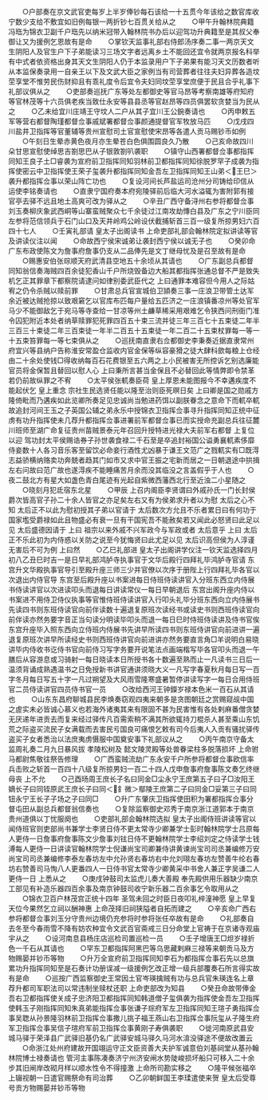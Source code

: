 <!-- { "loadSidebar": true } -->
　　○户部奏在京文武官吏每岁上半岁俸钞每石该给一十五贯今年该给之数官库收宁数少支给不敷宜如旧例每银一两折钞七百贯关给从之
　　○甲午升翰林院典籍冯珤为锦衣卫副千户珤先以纳米冠带入翰林院书办后以迎驾功升典籍至是其叔父奉御让又为援例乞恩故有是命
　　○掌钦天监事礼部右侍郎汤序奏二事一两京天文生阴阳人及官生户下子弟能读习三场文字者远离乡土不能回还宜令就两京报名科举有中式者依资格出身其天文生阴阳人仍于本监录用户下子弟果有能习天文历数者听从本监保奏录用一自亲王以下及文武大臣之家例当有司营葬者往往夫妇异葬各造坟茔享堂不惟劳民伤财抑且有乖礼度令后宜令夫妇同坟茔享堂庶便于民且合乎礼事下礼部议俱从之
　　○吏部奏巡抚广东等处左都御史等官马昂等考察南雄等府知府等官林茂等十六员俱老疾当致仕永安等县县丞等官赵昂等四员俱罢软贪婪当为民从之
　　○乙未给宜川庄靖王守坟人二户从其子宜川王公鋺奏请也
　　○丙申敕五军等营右都督陶瑾都督佥事戚斌署都督佥事颜通提督官军牧放马匹
　　○戊戌四川盐井卫指挥等官董辅等贵州宣慰司土官宣慰使宋昂等各遣人贡马赐钞币如例
　　○午刻日生晕赤黄色夜月亦生晕苍白色俱围圆良久乃散
　　○己亥命故四川朵甘思宣慰使绰思吉劄思巴从子银敦劄叭袭职
　　○镇守山西署都督佥事都指挥同知王良子土□睿袭为宣府前卫指挥同知羽林前卫都指挥同知徐脱罗罕子成袭为指挥使密云中卫指挥使王荣子玺袭升都指挥同知金吾左卫指挥同知王山弟＜王巳＞袭升都指挥佥事以荣山阵亡功也
　　○复设河间长芦盐运司沧州分司铸给印信从运使李铭奏请也
　　○直隶宁国府奏本府宛陵驿前后临大河水溢辄为害附郭有接官亭去驿不远且地土高爽可改为驿从之
　　○辛丑广西守备浔州右参将都督佥事刘玉奏柳庆象武西峒等山寨蛮贼聚众七千余徒过江南攻劫慱白县及广东之宁川臣同左参将范信领兵于石门山口及天井岭鸡公岭设伏截捕斩首三百一级复所掠男妇六百四十七人
　　○壬寅礼部请  皇太子出阁读书  上命吏部礼部会翰林院定拟讲读等官及讲读仪注以闻
　　○命故西宁侯宋诚弟让袭封西宁侯以诚无子也
　　○癸卯命广东布政使陈文为詹事府詹事仍支从二品俸先是文丁继母忧及是召至故有是命
　　○赐惠安伯张琮顺天府武清县空地五十余顷从其请也
　　○广东副总兵都督同知翁信奏海贼四百余徒犯香山千户所烧毁备边大船其都指挥张通总督不严是致失机乞正其罪章下都察院请逮问如律别委武臣代之  上曰通罪本难容但今用人之际姑宥之仍令杀贼以赎前罪
　　○甘肃总兵官宣城伯卫頴奏三事一庄浪卫带管土达军余近被达贼抢掠以致艰窘乞以官库布匹每户量给五匹济之一庄浪镇番凉州等处官军马少不能御敌乞于宛马等寺查给一甘凉等州土鹻草稀采用艰难乞令狭西问刑衙门准令囚犯附近本处者纳草赎罪犯死罪四百五十束三流并徒三年三百七十五束徒二年半三百三十束徒二年三百束徒一年半二百五十五束徒一年二百二十五束杖罪每一等一十五束笞罪每一等七束俱从之
　　○巡抚南直隶右佥都御史李秉奏近据直隶常州府宜兴等县纳户告称淮安常盈仓监收内官金保等纵容豪猾之徒大肆科歛每粮上仓经由二十余处使钱□得收纳每百石花费银至五六两之上小民被害无所控诉乞别选廉能官员将金保暂且替回以慰人心  上曰秉所言甚当金保且不必替回此等情弊即令禁革若仍前故纵罪之不宥
　　○太平侯张軏奏臣荷  皇上厚恩未能图报今不幸遘疾度不能起伏乞  皇上重念  宗社生民选贤任能以隆至治则臣死暝日矣  上曰卿是国之勋戚方隆倚毗而乃遘疾如此览卿所奏足见忠诚尚当勉进药饵以副朕眷念之意命下而軏卒軏故追封河间王玉之子英国公辅之弟永乐中授锦衣卫指挥佥事寻升指挥同知正统中征虏有功升指挥使未几荐升都指挥佥事进署前军都督佥事已而实授命充副总兵往征麓川班师至湖广命复征贵州苗贼景泰元年召回升授特进光禄大夫前军右都督  上复位以迎  驾功封太平侯赐诰券子孙世袭食禄二千石至是卒追封裕国公谥勇襄軏素侈靡侍妾数十人各习音乐客至留饮必命妾行酒性尤凶暴于谦王文范广之戮軏实有□既淂志益骄横纳赂卖功奔兢者趋其门如市又求中官王振之宅新而居之一日朝退途中拱揖左右问故曰范广故也遂淂疾不能睡痛苦月余而没其临没之言盖假乎于人也
　　○夜二鼓北方有星大如盏色青白尾迹有光起自紫微西藩西北行至近浊二小星随之
　　○晓刻月犯氐宿东北星
　　○甲辰  上召内阁臣李贤谓曰外戚孙氏一门长封侯爵次皆高官子孙二十余人皆官之亦足矣左右又有为侯弟求升者以为慰  太后之心不知  太后正不以此为慰初授其子弟以官请于  太后数次方允且不乐者累日曰有何功于国家壏受爵禄如此且物盛必有衰一旦有干国宪吾不能赦矣若又闻此必怒贤曰此足以见  太后盛德因请于  上曰  祖宗以来外戚不兴军政今与军政或者  太后意乎  上曰  太后正不乐此初为内侍惑以关防之说至今犹悔贤曰此尤足以见  太后识高但侯为人淳谨无害后不可为例  上曰然
　　○乙巳礼部进  皇太子出阁讲学仪注一钦天监选择四月初八乙丑巳时吉一是日早礼部鸿胪寺执事官于文华后殿行四拜礼毕鸿胪寺官请  东宫升文华殿执事官导引至殿升座三师三少并官僚以次序于册陛上行四拜礼毕各官以次退出内侍官导  东宫至后殿升座以书案进每日侍班侍读讲官入分班东西立内侍展书侍读讲官以次进读叩头而退每日讲读常仪一每日早朝退后  东宫出阁升座内侍以书案进不用侍卫侍仪执事等官惟侍班侍读讲官入行叩头礼毕分班东西向立内侍展书先读四书则东班侍读官向前伴读数十遍退复原班次读经书或读史书则西班侍读官向前伴读亦然务要字音正当句读分明读毕叩头而退一每日巳时侍班侍读讲及侍书官俟  东宫升座毕入照东西向立侍班内侍展书先讲早所读四书则东班侍讲官向前进讲一遍退复原班次讲早所读经史书则西班侍讲官向前进讲亦然务要直言角□羊说明白易晓讲毕内侍收书讫侍书官向前侍习写字务要开说笔法点画端楷写毕各官叩头而退一午膳后从容游息或习骑射一每日晓读本日所授书各十数遍至熟而止一凡读书三日后一温须背诵成熟遇温书之日免授新书讲官通讲须晓大义一凡写字春夏秋月每日写一百字冬月每日写五十字一凡过朔望及大风雨雪隆寒盛暑暂停讲读写字一每日合用侍班官二员侍读讲官四员侍书官一员
　　○改给西河王钟鑅岁禄本色米一百石从其请也
　　○山东东昌府聊城县民李焕奏窃观四夷来朝多是贪图朝廷之赏赐窥觇中国之虗实未必皆诚心慕义也若海外诸夷其来有限固不甚为民害惟有各处剌麻番僧贪婪无厌递年进贡去而复来经过驿传凡百需索稍不满其所欲辄持刀棍杀人甚至乘山东饥荒之际盗买流民子女满载而去害民亏国良可痛恨乞敕有司今后夷人入贡有骚扰驿传盗买子女者悉治以法庶夷虏慑服中国奠安事下礼部议从之
　　○丙午南京守备太监周礼奏二月九日暴风拔  孝陵松树及  懿文陵灵殿等处兽眷梁柱多脱落损坏  上命驸马都尉焦敬往祭告修理
　　○广西蛮贼流劫广东永安千户所参将都督佥事欧信率兵击败之斩首一百四十八级复所掠男妇一百二十四人戊申詹事府詹事陈文奏乞终继母丧  上不允
　　○己酉旸周王庶长子名曰同金□尘永宁王庶第五子曰子□汝阳王嫡长子曰同铚原武王庶长子曰同＜釒微＞鄢陵王庶第二子曰同金□妥第三子曰同钮永宁王长子子场之子曰同□
　　○升广东肇庆卫指挥使田积为署都指挥佥事分督屯田从副总兵都督翁信奏也
　　○复除监察御史邓秀于南京浙江道郭本于南京贵州道俱以丁忧服阕也
　　○吏部礼部会翰林院选拟  皇太子出阁侍班讲读等官以闻侍班官则吏部尚书兼学士李贤日侍不更太常寺少卿兼学士彭时翰林院学士吕原每人更侍一日詹事府詹事陈文少詹事刘铉日侍不更翰林院学士李绍刘定之侍读学士钱溥每人更侍一日讲读官翰林院学士倪谦尚宝司卿兼侍讲黄谏尚宝司司丞兼编修万安尚宝司司丞兼编修李泰左春坊左中允孙贤右春坊右中允刘珝左春坊左赞善牛纶右春坊右赞善司马恂八人更番四人一日侍书官太常寺少卿黄采中书舍人兼正字吴谦二人更侍一日  上悉从之
　　○庚戌钟鼓司太监虎儿奏大善殿  奉先殿供用乐器缺少南京工部见有补造乐器四百余事及南京钟鼓司收宁新乐器二百余事乞令取用从之
　　○锦衣卫百户林茂宫正统十四年  圣驾未回之时臣日夜叩礼梓潼神愿  皇上早复天位今果然乞立祠以酬神惠  上命茂择旧祠狭隘者自拓而建之
　　○辛亥命广西右参将都督佥事刘玉分守贵州边境仍充参将时参将张任卒故有是命
　　○礼部奏自去冬至今春雨雪不降有妨农种宜令文武百官斋戒三日分命堂上官祷于在京诸寺观庙宇从之
　　○设河南息县杨庄店巡检司置巡检一员
　　○壬子增唐王□炟岁禄折色一千石从其请也
　　○罕东卫都指挥阿黑巴等乌思藏剌麻三禄等来朝贡马及方物赐晏并钞币等物
　　○升万全宣府前卫指挥同知李石为都指挥佥事石先以总旗累功升指挥同知至是石奏计功册误减一级援例乞改正增一级兵部覆奏石所言得实故有是命
　　○巡按广西监察御史王常因土官岑瑛擒贼有功与总兵官朱瑛连名上章荐升都司军职法司以常违制坐赎杖还职  上命吏部改为知县
　　○癸丑命故带俸金吾右卫都指挥使关成子忠济阳卫都指挥同知韩道僧子玺俱袭为指挥使金吾左卫指挥使韩玉子刚指挥同知朱真弟能指挥佥事张谦子琮府军左卫指挥同知王瑄子勇指挥佥事吴聦从孙景隆羽林前卫指挥佥事撒儿挑子福王燕山右卫指挥佥事阮玺从子隆生府军卫指挥佥事吴信子瑄府军前卫指挥佥事黄刚子寿俱袭职
　　○徙河南原武县安城马驿于荣泽县广武驿旧基仍名广武驿安城马驿久马河水渰没驿途不便故改置云
　　○命浙江处州府建故开国翊运守正文臣资善大夫护军诚意伯刘基祠堂从基孙翰林院博士禄奏请也  管河主事陈凑奏济宁州济安闸水势陡峻损坏船只可移入二十余步其旧闸岸改砌月样以顺水性令不得撞激  上命所司勘实移之
　　○隆平候张福卒  上辍视朝一日遣官赐祭命有司治葬
　　○乙卯朝鲜国王李瑈遣使来贺  皇太后受尊号贡方物赐晏并钞币等物
